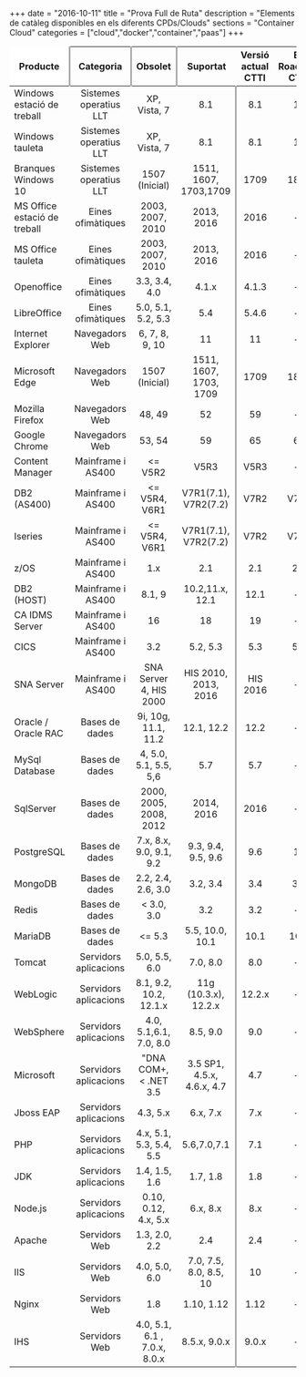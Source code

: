 +++
date        = "2016-10-11"
title       = "Prova Full de Ruta"
description = "Elements de catàleg disponibles en els diferents CPDs/Clouds"
sections    = "Container Cloud"
categories  = ["cloud","docker","container","paas"]
+++

Producte                    |  Categoria | Obsolet | Suportat | Versió actual CTTI | En Roadmap CTTI | Emergent
 ---------------------       |:-------:| :--------:|:----------:|:--------------------:|:-----------------:|:--------:                 
 Windows estació de treball  | Sistemes operatius LLT | XP, Vista, 7 | 8.1 | 8.1 | 10 | --
 Windows tauleta | Sistemes operatius LLT  | XP, Vista, 7 | 8.1 | 8.1 | 10 | --
 Branques Windows 10 | Sistemes operatius LLT  | 1507 (Inicial) | 1511, 1607, 1703,1709 | 1709 | 1803 | 1809
 MS Office estació de treball | Eines ofimàtiques    | 2003, 2007, 2010 | 2013, 2016               | 2016     | -- | 2019 
| MS Office tauleta            | Eines ofimàtiques    |2003, 2007, 2010  | 2013, 2016               | 2016     | -- | 2019 
| Openoffice                   | Eines ofimàtiques    | 3.3, 3.4, 4.0    | 4.1.x| 4.1.3    | -- | -- 
| LibreOffice                  | Eines ofimàtiques    | 5.0, 5.1, 5.2, 5.3  | 5.4       | 5.4.6    | -- | 6.0 
| Internet Explorer | Navegadors Web    | 6, 7, 8, 9, 10 | 11               | 11                 | -- | --
| Microsoft Edge    | Navegadors Web    | 1507 (Inicial) | 1511, 1607, 1703, 1709 | 1709 | 1803| 1809
| Mozilla Firefox   | Navegadors Web    | 48, 49           | 52               | 59                 | --              | 60    
| Google Chrome     | Navegadors Web    | 53, 54       | 59             | 65               | 66            | 67  
| Content Manager | Mainframe i AS400    | <= V5R2                | V5R3                  | V5R3               | --              | --       | 
| DB2 (AS400)     | Mainframe i AS400    | <= V5R4, V6R1          | V7R1(7.1), V7R2(7.2)            | V7R2               | V7R3            | --       | 
| Iseries         | Mainframe i AS400    | <= V5R4, V6R1          | V7R1(7.1), V7R2(7.2)            | V7R2               | V7R3            | --       | 
| z/OS            | Mainframe i AS400    | 1.x                    | 2.1                   | 2.1                | 2.2             | 2.3       | 
| DB2 (HOST)      | Mainframe i AS400    | 8.1, 9                 | 10.2,11.x, 12.1       | 12.1               | --              | 12.2     | 
| CA IDMS Server  | Mainframe i AS400    | 16                     | 18                    | 19                 | --              | --       | 
| CICS            | Mainframe i AS400    | 3.2                    | 5.2, 5.3              | 5.3                | 5.4             | --      | 
| SNA Server      | Mainframe i AS400    | SNA Server 4, HIS 2000 | HIS 2010, 2013, 2016  | HIS 2016           | --              | --       | 
| Oracle / Oracle RAC         | Bases de dades      |9i, 10g, 11.1, 11.2      | 12.1, 12.2    |12.2      | --              | 18c                        | x        | Enterprise                       | 
| MySql Database              | Bases de dades      | 4, 5.0, 5.1, 5.5, 5,6  | 5.7                | 5.7                | --              | --                       | x        | Community                        | 
| SqlServer                   | Bases de dades     |2000, 2005, 2008, 2012  |2014, 2016        | 2016               | --              | 2017                      | x        | Standard                         | 
| PostgreSQL                  | Bases de dades     | 7.x, 8.x, 9.0, 9.1, 9.2  | 9.3, 9.4, 9.5, 9.6 | 9.6                | 10             | --                        |          |                                | 
| MongoDB                     | Bases de dades     | 2.2, 2.4, 2.6, 3.0 | 3.2, 3.4           | 3.4 | 3.6             | --                        |          | Community                        | 
| Redis                       | Bases de dades     | < 3.0, 3.0  | 3.2                | 3.2                | --             | 4.0                        |          | Community                        | 
| MariaDB                     | Bases de dades     | <= 5.3    | 5.5, 10.0, 10.1        | 10.1               | 10.2           | 10.3                        |          | Community                        | 
| Tomcat                          | Servidors aplicacions              | 5.0, 5.5, 6.0                         |  7.0, 8.0               | 8.0                | --              | 9.0                        | x        | JBoss EWS 3.0                  | 
| WebLogic                        | Servidors aplicacions              | 8.1, 9.2, 10.2, 12.1.x                        | 11g (10.3.x), 12.2.x    | 12.2.x                    | --                        | --                        | x        | Premier                          | 
| WebSphere                       | Servidors aplicacions              | 4.0, 5.1,6.1, 7.0, 8.0                 | 8.5, 9.0      | 9.0                | --              | --                        |          |                                  | 
| Microsoft                       | Servidors aplicacions              | "DNA COM+, < .NET 3.5                 | 3.5 SP1,  4.5.x,  4.6.x, 4.7 | 4.7              | --         | --                          | x        | Versió distribuïda amb SO |        
| Jboss EAP                       | Servidors aplicacions              | 4.3, 5.x                              | 6.x, 7.x                  | 7.x                | --              | --                       | x        | EAP                              | 
| PHP                             | Servidors aplicacions              | 4.x, 5.1, 5.3, 5.4, 5.5               | 5.6,7.0,7.1                 | 7.1                | --              | 7.2                       | x        | RHEL / Software Collections 2.2  | 
| JDK                             | Servidors aplicacions              | 1.4, 1.5, 1.6                              |  1.7, 1.8            | 1.8                | --              | --                       |          |                                  | 
| Node.js                         | Servidors aplicacions              | 0.10, 0.12, 4.x, 5.x                                   | 6.x, 8.x                  | 8.x                | --              | 10.x                        |          | LTS                              | 
| Apache                          | Servidors Web           | 1.3, 2.0, 2.2                              |  2.4             | 2.4                | --              | --                        | x        | RHEL / Software Collections 2.2  | 
| IIS                             | Servidors Web           | 4.0, 5.0, 6.0                         | 7.0, 7.5, 8.0, 8.5, 10   | 10                | --              | --                        | x        | Versió distribuïda amb SO        | 
| Nginx                           | Servidors Web           | 1.8                                    |  1.10, 1.12                    | 1.12                | --              | --                        |          | Software Collections 2.1         | 
| IHS                             | Servidors Web           | 4.0, 5.1, 6.1 , 7.0.x, 8.0.x  | 8.5.x, 9.0.x      | 9.0.x               | --             | --                        |          |                                  | 

<style>
	table tr:first-child th:first-child, table tr:first-child th:last-child{
		background-color:#fff;
	}
	table tr:first-child th:first-child{
		border-top: none!important;
		border-left:none!important;
	}
	table tr:first-child th:last-child{
		border-top: none!important;
		border-right:none!important;
	}

	table tr:nth-child(1) th:nth-child(1), 
	table tr:nth-child(1) th:nth-child(2), 
	table tr:nth-child(1) th:nth-child(3),
	table tr:nth-child(2) th:nth-child(4),
	table tr:nth-child(2) th:nth-child(8), 
	table tr:nth-child(2) th:nth-child(10),
	table tr td:nth-child(4), 
	table tr td:nth-child(8), 
	table tr td:nth-child(10){
		border-right: 3px solid #aaa;
	}
</style>

<script src="https://cdn.datatables.net/1.10.12/js/jquery.dataTables.min.js"></script>
<script>
	$(document).ready(function() {
		//Data table plugin
    	$('table').DataTable( {
	        "paging": false,
	        "info" : false,
	        "ordering": false,
	        "language":{
	        	"search" : "<strong>Cerca:</strong> ",
		        "infoEmpty": "No hi ha registres",
	        	"zeroRecords": "No s'han trobat registres"
	        },
	        initComplete: function () {
	            this.api().columns().every( function (col_index) {
	                var column = this;
	                if(col_index===7){
	                	$("<p>&nbsp;</p>").appendTo($(column.header()));
	                	return;
	                }
	                var select = $('<select><option value=""></option></select>')
	                    .appendTo( $(column.header()) )
	                    .on( 'change', function () {
	                        var val = $.fn.dataTable.util.escapeRegex(
	                            $(this).val()
	                        );
	 
	                        column
	                            .search( val ? '^'+val+'$' : '', true, false )
	                            .draw();
	                    } );
	 
	                column.data().unique().sort().each( function ( d, j ) {
	                    select.append( '<option value="'+d+'">'+d+'</option>' )
	                });
	            });

	            //adds header private/public
	            $("<tr><th colspan='5'></th><th colspan='5'>Privat</th><th colspan='3'>Públic</th><th colspan='2'></th></tr>").insertBefore($("table thead tr"));
	        }	        
    	});
	});
</script>
